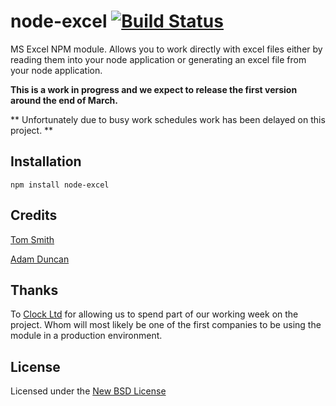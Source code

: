 # node-excel [![Build Status](https://secure.travis-ci.org/IamSmith/node-excel.png?branch=master)](http://travis-ci.org/IamSmith/node-excel)

MS Excel NPM module. Allows you to work directly with excel files either by reading them into your node application or generating an excel file from your node application.

**This is a work in progress and we expect to release the first version around the end of March.**

** Unfortunately due to busy work schedules work has been delayed on this project. **

## Installation
    npm install node-excel

## Credits
[Tom Smith](https://github.com/iamsmith/)

[Adam Duncan](https://github.com/aduncan88/)

## Thanks

To [Clock Ltd](http://www.clock.co.uk) for allowing us to spend part of our working week on the project.
Whom will most likely be one of the first companies to be using the module in a production environment.

## License
Licensed under the [New BSD License](http://opensource.org/licenses/bsd-license.php)